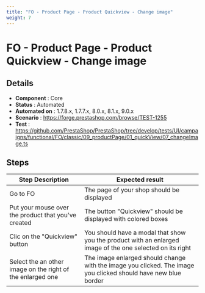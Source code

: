 ```yaml
---
title: "FO - Product Page - Product Quickview - Change image"
weight: 7
---
```


# FO - Product Page - Product Quickview - Change image
## Details
* **Component** : Core
* **Status** : Automated
* **Automated on** : 1.7.8.x, 1.7.7.x, 8.0.x, 8.1.x, 9.0.x
* **Scenario** : https://forge.prestashop.com/browse/TEST-1255
* **Test** : https://github.com/PrestaShop/PrestaShop/tree/develop/tests/UI/campaigns/functional/FO/classic/09_productPage/01_quickView/07_changeImage.ts

## Steps
| Step Description | Expected result |
| ----- | ----- |
| Go to FO | The page of your shop should be displayed |
| Put your mouse over the product that you've created | The button "Quickview" should be displayed with colored boxes |
| Clic on the "Quickview" button | You should have a modal that show you the product with an enlarged image of the one selected on its right |
| Select the an other image on the right of the enlarged one | The image enlarged should change with the image you clicked. The image you clicked should have new blue border |

